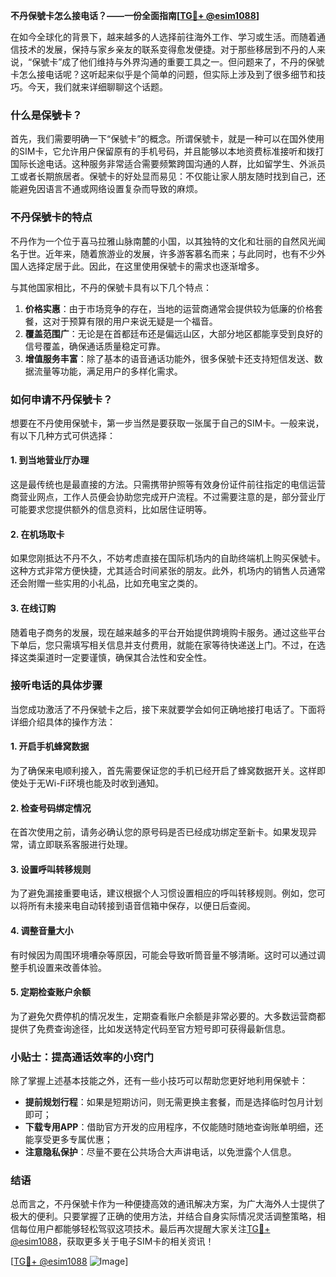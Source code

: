**不丹保號卡怎么接电话？——一份全面指南[[TG💪+ @esim1088](https://t.me/s/esim1088)]**

在如今全球化的背景下，越来越多的人选择前往海外工作、学习或生活。而随着通信技术的发展，保持与家乡亲友的联系变得愈发便捷。对于那些移居到不丹的人来说，“保號卡”成了他们维持与外界沟通的重要工具之一。但问题来了，不丹的保號卡怎么接电话呢？这听起来似乎是个简单的问题，但实际上涉及到了很多细节和技巧。今天，我们就来详细聊聊这个话题。

### 什么是保號卡？

首先，我们需要明确一下“保號卡”的概念。所谓保號卡，就是一种可以在国外使用的SIM卡，它允许用户保留原有的手机号码，并且能够以本地资费标准接听和拨打国际长途电话。这种服务非常适合需要频繁跨国沟通的人群，比如留学生、外派员工或者长期旅居者。保號卡的好处显而易见：不仅能让家人朋友随时找到自己，还能避免因语言不通或网络设置复杂而导致的麻烦。

### 不丹保號卡的特点

不丹作为一个位于喜马拉雅山脉南麓的小国，以其独特的文化和壮丽的自然风光闻名于世。近年来，随着旅游业的发展，许多游客慕名而来；与此同时，也有不少外国人选择定居于此。因此，在这里使用保號卡的需求也逐渐增多。

与其他国家相比，不丹的保號卡具有以下几个特点：

1. **价格实惠**：由于市场竞争的存在，当地的运营商通常会提供较为低廉的价格套餐，这对于预算有限的用户来说无疑是一个福音。
2. **覆盖范围广**：无论是在首都廷布还是偏远山区，大部分地区都能享受到良好的信号覆盖，确保通话质量稳定可靠。
3. **增值服务丰富**：除了基本的语音通话功能外，很多保號卡还支持短信发送、数据流量等功能，满足用户的多样化需求。

### 如何申请不丹保號卡？

想要在不丹使用保號卡，第一步当然是要获取一张属于自己的SIM卡。一般来说，有以下几种方式可供选择：

#### 1. 到当地营业厅办理
这是最传统也是最直接的方法。只需携带护照等有效身份证件前往指定的电信运营商营业网点，工作人员便会协助您完成开户流程。不过需要注意的是，部分营业厅可能要求您提供额外的信息资料，比如居住证明等。

#### 2. 在机场取卡
如果您刚抵达不丹不久，不妨考虑直接在国际机场内的自助终端机上购买保號卡。这种方式非常方便快捷，尤其适合时间紧张的朋友。此外，机场内的销售人员通常还会附赠一些实用的小礼品，比如充电宝之类的。

#### 3. 在线订购
随着电子商务的发展，现在越来越多的平台开始提供跨境购卡服务。通过这些平台下单后，您只需填写相关信息并支付费用，就能在家等待快递送上门。不过，在选择这类渠道时一定要谨慎，确保其合法性和安全性。

### 接听电话的具体步骤

当您成功激活了不丹保號卡之后，接下来就要学会如何正确地接打电话了。下面将详细介绍具体的操作方法：

#### 1. 开启手机蜂窝数据
为了确保来电顺利接入，首先需要保证您的手机已经开启了蜂窝数据开关。这样即使处于无Wi-Fi环境也能及时收到通知。

#### 2. 检查号码绑定情况
在首次使用之前，请务必确认您的原号码是否已经成功绑定至新卡。如果发现异常，请立即联系客服进行处理。

#### 3. 设置呼叫转移规则
为了避免漏接重要电话，建议根据个人习惯设置相应的呼叫转移规则。例如，您可以将所有未接来电自动转接到语音信箱中保存，以便日后查阅。

#### 4. 调整音量大小
有时候因为周围环境嘈杂等原因，可能会导致听筒音量不够清晰。这时可以通过调整手机设置来改善体验。

#### 5. 定期检查账户余额
为了避免欠费停机的情况发生，定期查看账户余额是非常必要的。大多数运营商都提供了免费查询途径，比如发送特定代码至官方短号即可获得最新信息。

### 小贴士：提高通话效率的小窍门

除了掌握上述基本技能之外，还有一些小技巧可以帮助您更好地利用保號卡：

- **提前规划行程**：如果是短期访问，则无需更换主套餐，而是选择临时包月计划即可；
- **下载专用APP**：借助官方开发的应用程序，不仅能随时随地查询账单明细，还能享受更多专属优惠；
- **注意隐私保护**：尽量不要在公共场合大声讲电话，以免泄露个人信息。

### 结语

总而言之，不丹保號卡作为一种便捷高效的通讯解决方案，为广大海外人士提供了极大的便利。只要掌握了正确的使用方法，并结合自身实际情况灵活调整策略，相信每位用户都能够轻松驾驭这项技术。最后再次提醒大家关注[TG💪+ @esim1088](https://t.me/s/esim1088)，获取更多关于电子SIM卡的相关资讯！

[[TG💪+ @esim1088](https://t.me/s/esim1088) ![Image](https://i.postimg.cc/4NQfJmqS/Snipaste-2025-05-13-00-14-12.png)]